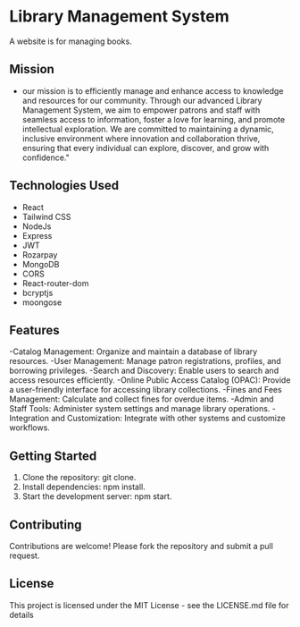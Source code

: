 ﻿# Library Management System

A website is for managing books.

## Mission

- our mission is to efficiently manage and enhance access to knowledge and resources for our community. Through our advanced Library Management System, we aim to empower patrons and staff with seamless access to information, foster a love for learning, and promote intellectual exploration. We are committed to maintaining a dynamic, inclusive environment where innovation and collaboration thrive, ensuring that every individual can explore, discover, and grow with confidence."

## Technologies Used

- React
- Tailwind CSS
- NodeJs
- Express
- JWT
- Rozarpay
- MongoDB
- CORS
- React-router-dom
- bcryptjs
- moongose

## Features

-Catalog Management: Organize and maintain a database of library resources.
-User Management: Manage patron registrations, profiles, and borrowing privileges.
-Search and Discovery: Enable users to search and access resources efficiently.
-Online Public Access Catalog (OPAC): Provide a user-friendly interface for accessing library collections.
-Fines and Fees Management: Calculate and collect fines for overdue items.
-Admin and Staff Tools: Administer system settings and manage library operations.
-Integration and Customization: Integrate with other systems and customize workflows.

## Getting Started

1. Clone the repository: git clone.
2. Install dependencies: npm install.
3. Start the development server: npm start.

## Contributing

Contributions are welcome! Please fork the repository and submit a pull request.

## License

This project is licensed under the MIT License - see the LICENSE.md file for details
